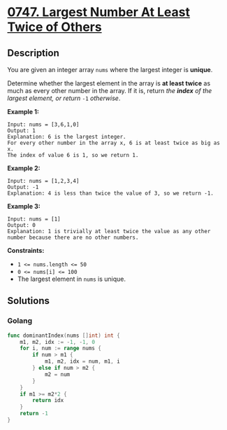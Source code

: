 # [0747. Largest Number At Least Twice of Others](https://leetcode-cn.com/problems/largest-number-at-least-twice-of-others/)



## Description



You are given an integer array `nums` where the largest integer is **unique**.

Determine whether the largest element in the array is **at least twice** as much as every other number in the array. If it is, return *the **index** of the largest element, or return* `-1` *otherwise*.

 

**Example 1:**

```
Input: nums = [3,6,1,0]
Output: 1
Explanation: 6 is the largest integer.
For every other number in the array x, 6 is at least twice as big as x.
The index of value 6 is 1, so we return 1.
```

**Example 2:**

```
Input: nums = [1,2,3,4]
Output: -1
Explanation: 4 is less than twice the value of 3, so we return -1.
```

**Example 3:**

```
Input: nums = [1]
Output: 0
Explanation: 1 is trivially at least twice the value as any other number because there are no other numbers.
```

 

**Constraints:**

- `1 <= nums.length <= 50`
- `0 <= nums[i] <= 100`
- The largest element in `nums` is unique.





## Solutions

<!-- tabs:start -->

### **Golang**

```go
func dominantIndex(nums []int) int {
    m1, m2, idx := -1, -1, 0
    for i, num := range nums {
        if num > m1 {
            m1, m2, idx = num, m1, i
        } else if num > m2 {
            m2 = num
        }
    }
    if m1 >= m2*2 {
        return idx
    }
    return -1
}
```

<!-- tabs:end -->
